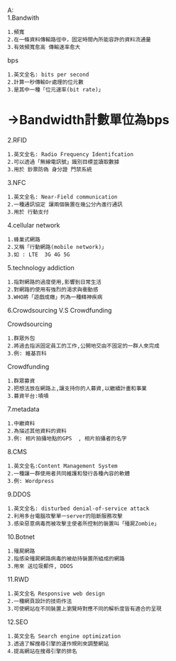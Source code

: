 A:  
1.Bandwith
```
1.頻寬
2.在一條資料傳輸路徑中，固定時間內所能容許的資料流通量
3.有效頻寬愈高 傳輸速率愈大 
```  
bps  
```
1.英文全名: bits per second
2.計算一秒傳輸Or處理的位元數
3.是其中一種「位元速率(bit rate)」
```
# ->Bandwidth計數單位為bps

2.RFID
```
1.英文全名: Radio Frequency Identifcation
2.可以透過「無線電訊號」識別目標並讀取數據
3.用於 鈔票防偽 身分證 門禁系統
```
3.NFC
```
1.英文全名: Near-Field communication
2.一種通訊協定 讓兩個裝置在幾公分內進行通訊
3.用於 行動支付
```
4.cellular network
```
1.蜂巢式網路 
2.又稱「行動網路(mobile network)」
3.如 : LTE  3G 4G 5G
```
5.technology addiction
```
1.指對網路的過度使用,影響到日常生活
2.對網路的使用有強烈的渴求與衝動感
3.WHO將「遊戲成癮」列為一種精神疾病
```
6.Crowdsourcing    V.S   Crowdfunding      
  
Crowdsourcing  
```
1.群眾外包
2.將過去指派固定員工的工作,公開地交由不固定的一群人來完成
3.例: 維基百科 
```
Crowdfunding  
```
1.群眾募資
2.把想法放在網路上,讓支持你的人募資,以繼續計畫和事業
3.募資平台:嘖嘖
```
7.metadata
```
1.中繼資料
2.為描述其他資料的資料
3.例: 相片拍攝地點的GPS  , 相片拍攝者的名字
```
8.CMS
```
1.英文全名:Content Management System
2.一種讓一群使用者共同維護和發行各種內容的軟體 
3.例: Wordpress 
```
9.DDOS
```
1.英文全名: disturbed denial-of-service attack
2.利用多台電腦攻擊單一server的阻斷服務攻擊
3.感染惡意病毒而被攻擊主使者所控制的裝置叫「殭屍Zombie」
```
10.Botnet
```
1.殭屍網路
2.指感染殭屍網路病毒的被劫持裝置所組成的網路
3.用來 送垃圾郵件, DDOS
```
11.RWD
```
1.英文全名 Responsive web design
2.一種網頁設計的技術作法
3.可使網站在不同裝置上瀏覽時對應不同的解析度皆有適合的呈現
```
12.SEO
```
1.英文全名 Search engine optimization
3.透過了解搜尋引擎的運作規則來調整網站
4.提高網站在搜尋引擎的排名
```
